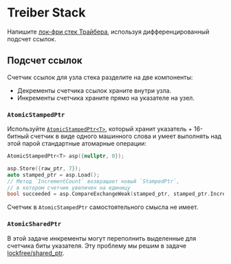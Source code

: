 # Treiber Stack

Напишите [лок-фри стек Трайбера](https://en.wikipedia.org/wiki/Treiber_stack), используя дифференцированный подсчет ссылок.

## Подсчет ссылок

Счетчик ссылок для узла стека разделите на две компоненты:

- Декременты счетчика ссылок храните внутри узла.
- Инкременты счетчика храните прямо на указателе на узел.

### `AtomicStampedPtr`

Используйте [`AtomicStampedPtr<T>`](atomic_stamped_ptr.hpp), который хранит указатель + 16-битный счетчик в виде одного машинного слова и умеет выполнять над этой парой стандартные атомарные операции:

```cpp
AtomicStampedPtr<T> asp({nullptr, 0});

asp.Store({raw_ptr, 7});
auto stamped_ptr = asp.Load();
// Метод `IncrementCount` возвращает новый `StampedPtr`, 
// в котором счетчик увеличен на единицу
bool succeeded = asp.CompareExchangeWeak(stamped_ptr, stamped_ptr.IncrementCount());
```

Счетчик в `AtomicStampedPtr` самостоятельного смысла не имеет.

### `AtomicSharedPtr`

В этой задаче инкременты могут переполнить выделенные для счетчика биты указателя. Эту проблему мы решим в задаче [lockfree/shared_ptr](/tasks/lockfree/shared_ptr).